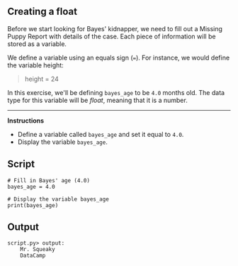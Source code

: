 ## Creating a float

Before we start looking for Bayes' kidnapper, we need to fill out a Missing Puppy Report with details of the case. Each piece of information will be stored as a variable.

We define a variable using an equals sign (`=`). For instance, we would define the variable height:

> height = 24

In this exercise, we'll be defining `bayes_age` to be `4.0` months old. The data type for this variable will be *float*, meaning that it is a number.

<hr>

**Instructions**
* Define a variable called `bayes_age` and set it equal to `4.0`.
* Display the variable `bayes_age`.

## Script
```
# Fill in Bayes' age (4.0)
bayes_age = 4.0

# Display the variable bayes_age
print(bayes_age)
```

## Output
```
script.py> output:
    Mr. Squeaky
    DataCamp
```